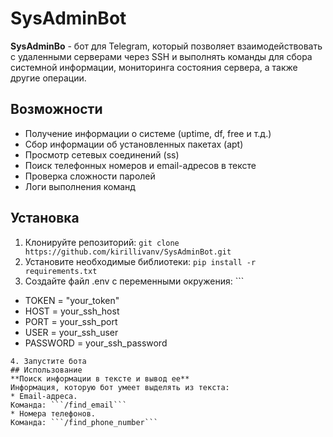 # SysAdminBot
**SysAdminBo** - бот для Telegram, который позволяет взаимодействовать с удаленными серверами через SSH и выполнять команды для сбора системной информации, мониторинга состояния сервера, а также другие операции.

## Возможности
* Получение информации о системе (uptime, df, free и т.д.)
* Сбор информации об установленных пакетах (apt)
* Просмотр сетевых соединений (ss)
* Поиск телефонных номеров и email-адресов в тексте
* Проверка сложности паролей
* Логи выполнения команд
## Установка
1. Клонируйте репозиторий:
```git clone https://github.com/kirillivanv/SysAdminBot.git ```
2. Установите необходимые библиотеки:
```pip install -r requirements.txt```
3. Создайте файл .env с переменными окружения: ```
* TOKEN = "your_token"
* HOST = your_ssh_host
* PORT = your_ssh_port
* USER = your_ssh_user
* PASSWORD = your_ssh_password
```
4. Запустите бота
## Использование
**Поиск информации в тексте и вывод ее**
Информация, которую бот умеет выделять из текста: 
* Email-адреса. 
Команда: ```/find_email```
* Номера телефонов. 
Команда: ```/find_phone_number```
